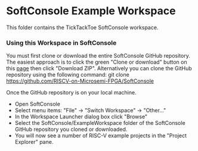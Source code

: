 # SoftConsole Example Workspace
This folder contains the TickTackToe SoftConsole workspace.

### Using this Workspace in SoftConsole
You must first clone or download the entire SoftConsole GitHub repository. The easiest approach is to click the green "Clone or download" button on this [page](https://github.com/RISCV-on-Microsemi-FPGA/SoftConsole) then click "Download ZIP".
Alternatively you can clone the GitHub repository using the following command:
git clone https://github.com/RISCV-on-Microsemi-FPGA/SoftConsole

Once the GitHub repository is on your local machine.
* Open SoftConsole
* Select menu items: "File" -> "Switch Workspace" -> "Other..."
* In the Workspace Launcher dialog box click "Browse"
* Select the SoftConsole/ExampleWorkspace folder of the SoftConsole GitHub repository you cloned or downloaded.
* You will now see a number of RISC-V example projects in the "Project Explorer" pane.

